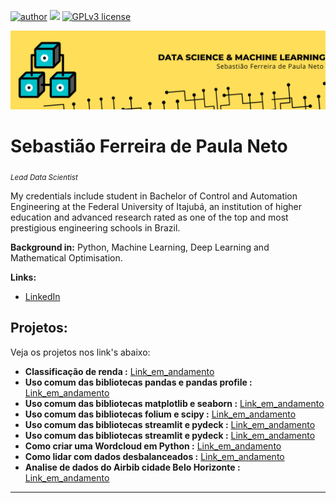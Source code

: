 [![author](https://img.shields.io/badge/author-Tiao553-yellow.svg)](https://www.linkedin.com/in/sebasti%C3%A3o-ferreira-de-paula-neto-84673216b/) [![](https://img.shields.io/badge/python-3.7+-blue.svg)](https://www.python.org/downloads/release/python-365/) [![GPLv3 license](https://img.shields.io/badge/License-GPLv3-brightgreen.svg)](http://perso.crans.org/besson/LICENSE.html) 
<p align="center">
  <img src="Banner.png" >
</p>

# Sebastião Ferreira de Paula Neto
<sub>*Lead Data Scientist*</sub>

My credentials include student in Bachelor of Control and Automation Engineering at the Federal University of Itajubá, an institution of higher education and advanced research rated as one of the top and most prestigious engineering schools in Brazil.

**Background in:** Python, Machine Learning, Deep Learning and Mathematical Optimisation.

**Links:**
* [LinkedIn](https://www.linkedin.com/in/sebasti%C3%A3o-ferreira-de-paula-neto-84673216b/)


## Projetos:
Veja os projetos nos link's abaixo: 

* **Classificação de renda :**                                [Link_em_andamento](https://github.com/Tiao553/Projects_Data_Science)
* **Uso comum das bibliotecas pandas e pandas profile :**     [Link_em_andamento](https://github.com/Tiao553/Projects_Data_Science)
* **Uso comum das bibliotecas matplotlib e seaborn :**        [Link_em_andamento](https://github.com/Tiao553/Projects_Data_Science)
* **Uso comum das bibliotecas folium e scipy :**              [Link_em_andamento](https://github.com/Tiao553/Projects_Data_Science)
* **Uso comum das bibliotecas streamlit e pydeck :**          [Link_em_andamento](https://github.com/Tiao553/Projects_Data_Science)
* **Uso comum das bibliotecas streamlit e pydeck :**          [Link_em_andamento](https://github.com/Tiao553/Projects_Data_Science)
* **Como criar uma Wordcloud em Python :**                    [Link_em_andamento](https://github.com/Tiao553/Projects_Data_Science)
* **Como lidar com dados desbalanceados :**                   [Link_em_andamento](https://github.com/Tiao553/Projects_Data_Science)
* **Analise de dados do Airbib cidade Belo Horizonte :**      [Link_em_andamento](https://github.com/Tiao553/Projects_Data_Science)

---
